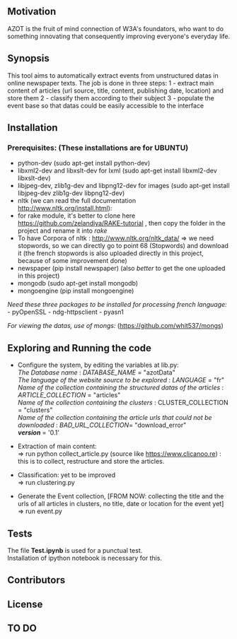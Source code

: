
## Motivation
AZOT is the fruit of mind connection of W3A's foundators, who want to do something innovating that consequently improving everyone's everyday life.

## Synopsis
This tool aims to automatically extract events from unstructured datas in online newspaper texts.
The job is done in three steps:
1 - extract main content of articles (url source, title, content, publishing date, location) and store them
2 - classify them according to their subject
3 - populate the event base so that datas could be easily accessible to the interface

## Installation

### Prerequisites: (These installations are for UBUNTU)
- python-dev (sudo apt-get install python-dev)
- libxml2-dev and libxslt-dev for lxml (sudo apt-get install libxml2-dev libxslt-dev)
- libjpeg-dev, zlib1g-dev and libpng12-dev for images (sudo apt-get install libjpeg-dev zlib1g-dev libpng12-dev)
- nltk (we can read the full documentation http://www.nltk.org/install.html):
- for rake module, it's better to clone here https://github.com/zelandiya/RAKE-tutorial , then copy the folder in the project and rename it into *rake*
- To have Corpora of nltk : http://www.nltk.org/nltk_data/
    => we need stopwords, so we can directly go to point 68 (Stopwords) and download it (the french stopwords is also uploaded directly in this project, because of some improvement done)
- newspaper (pip install newspaper) (also *better* to get the one uploaded in this project)
- mongodb (sudo apt-get install mongodb)
- mongoengine (pip install mongoengine)

*Need these three packages to be installed for processing french language:*
    - pyOpenSSL
    - ndg-httpsclient
    - pyasn1

*For viewing the datas, use of mongs:* (https://github.com/whit537/mongs)  

## Exploring and Running the code

- Configure the system, by editing the variables at lib.py:
        <br/>_The Database name_ : *DATABASE_NAME* = "azotData"
        <br/>_The language of the website source to be explored_ : *LANGUAGE* = "fr"
        <br/>_Name of the collection containing the structured datas of the articles_ : *ARTICLE_COLLECTION* = "articles"
        <br/>_Name of the collection containing the clusters_ : CLUSTER_COLLECTION = "clusters"
        <br/>_Name of the collection containing the article urls that could not be downloaded_ : *BAD_URL_COLLECTION*= "download_error"
        <br/>*__version__* = '0.1'

- Extraction of main content:
        <br/> => run python collect\_article.py _<source URL>_ (source like https://www.clicanoo.re) : this is to collect, restructure and store the articles.
- Classification: yet to be improved
        <br/> => run clustering.py
- Generate the Event collection, [FROM NOW: collecting the title and the urls of all articles in clusters, no title, date or location for the event yet]
        <br/> => run event.py

## Tests
The file __Test.ipynb__ is used for a punctual test.
<br/> Installation of ipython notebook is necessary for this.

## Contributors

## License

## TO DO
